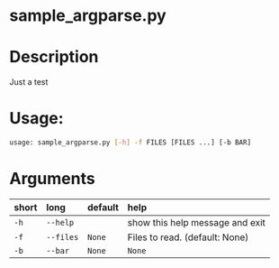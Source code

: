 
sample_argparse.py
==================

# Description


Just a test
# Usage:


```bash
usage: sample_argparse.py [-h] -f FILES [FILES ...] [-b BAR]

```
# Arguments

|short|long|default|help|
| :--- | :--- | :--- | :--- |
|`-h`|`--help`||show this help message and exit|
|`-f`|`--files`|`None`|Files to read. (default: None)|
|`-b`|`--bar`|`None`|`None`|
